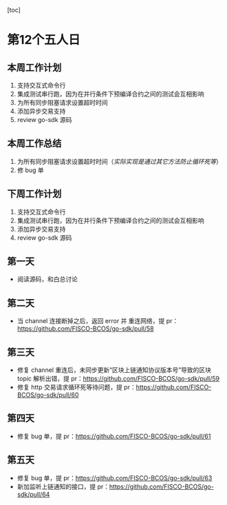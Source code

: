 [toc]

# 第12个五人日

## 本周工作计划

1. 支持交互式命令行
2. 集成测试串行跑，因为在并行条件下预编译合约之间的测试会互相影响
3. 为所有同步阻塞请求设置超时时间
4. 添加异步交易支持
5. review go-sdk 源码

## 本周工作总结

1. 为所有同步阻塞请求设置超时时间（*实际实现是通过其它方法防止循环死等*）
2. 修 bug 单

## 下周工作计划

1. 支持交互式命令行
2. 集成测试串行跑，因为在并行条件下预编译合约之间的测试会互相影响
3. 添加异步交易支持
4. review go-sdk 源码

## 第一天

- 阅读源码，和白总讨论

## 第二天

- 当 channel 连接断掉之后，返回 error 并 重连网络，提 pr：https://github.com/FISCO-BCOS/go-sdk/pull/58


## 第三天

- 修复 channel 重连后，未同步更新“区块上链通知协议版本号”导致的区块 topic 解析出错，提 pr：https://github.com/FISCO-BCOS/go-sdk/pull/59
- 修复 http 交易请求循环死等待问题，提 pr：https://github.com/FISCO-BCOS/go-sdk/pull/60

## 第四天

- 修复 bug 单，提 pr：https://github.com/FISCO-BCOS/go-sdk/pull/61

## 第五天

- 修复 bug 单，提 pr：https://github.com/FISCO-BCOS/go-sdk/pull/63
- 新加监听上链通知的接口，提 pr：https://github.com/FISCO-BCOS/go-sdk/pull/64